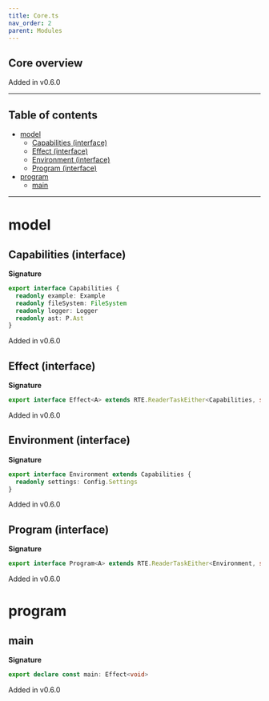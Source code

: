 ```yaml
---
title: Core.ts
nav_order: 2
parent: Modules
---
```


## Core overview

Added in v0.6.0

---

<h2 class="text-delta">Table of contents</h2>

- [model](#model)
  - [Capabilities (interface)](#capabilities-interface)
  - [Effect (interface)](#effect-interface)
  - [Environment (interface)](#environment-interface)
  - [Program (interface)](#program-interface)
- [program](#program)
  - [main](#main)

---

# model

## Capabilities (interface)

**Signature**

```ts
export interface Capabilities {
  readonly example: Example
  readonly fileSystem: FileSystem
  readonly logger: Logger
  readonly ast: P.Ast
}
```

Added in v0.6.0

## Effect (interface)

**Signature**

```ts
export interface Effect<A> extends RTE.ReaderTaskEither<Capabilities, string, A> {}
```

Added in v0.6.0

## Environment (interface)

**Signature**

```ts
export interface Environment extends Capabilities {
  readonly settings: Config.Settings
}
```

Added in v0.6.0

## Program (interface)

**Signature**

```ts
export interface Program<A> extends RTE.ReaderTaskEither<Environment, string, A> {}
```

Added in v0.6.0

# program

## main

**Signature**

```ts
export declare const main: Effect<void>
```

Added in v0.6.0
